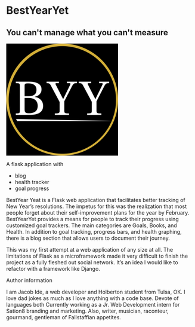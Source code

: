 # BestYearYet
## You can't manage what you can't measure

<img src='https://github.com/ihavemadefire/BestYearYet/blob/master/BYY/static/img/BYY_Logo.png'  width=300 align=center>

A flask application with
- blog
- health tracker
- goal progress 

BestYear Yeat is a Flask web application that facilitates better tracking of New Year’s resolutions. The impetus for this was the realization that most people forget about their self-improvement plans for the year by February. BestYearYet provides a means for people to track their progress using customized goal trackers.  The main categories are Goals, Books, and Health. In addition to goal tracking, progress bars, and health graphing, there is a blog section that allows users to document their journey.


This was my first attempt at a web application of any size at all. The limitations of Flask as a microframework made it very difficult to finish the project as a fully fleshed out social network. It’s an idea I would like to refactor with a framework like Django.


Author information

I am Jacob Ide, a web developer and Holberton student from Tulsa, OK. I love dad jokes as much as I love anything with a code base. Devote of languages both Currently working as a Jr. Web Development intern for Sation8 branding and marketing. Also, writer, musician, raconteur, gourmand, gentleman of Fallstaffian appetites. 
